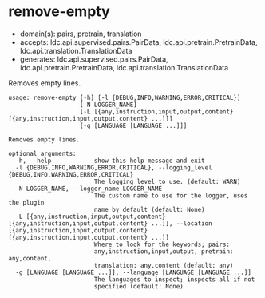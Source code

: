 # remove-empty

* domain(s): pairs, pretrain, translation
* accepts: ldc.api.supervised.pairs.PairData, ldc.api.pretrain.PretrainData, ldc.api.translation.TranslationData
* generates: ldc.api.supervised.pairs.PairData, ldc.api.pretrain.PretrainData, ldc.api.translation.TranslationData

Removes empty lines.

```
usage: remove-empty [-h] [-l {DEBUG,INFO,WARNING,ERROR,CRITICAL}]
                    [-N LOGGER_NAME]
                    [-L [{any,instruction,input,output,content} [{any,instruction,input,output,content} ...]]]
                    [-g [LANGUAGE [LANGUAGE ...]]]

Removes empty lines.

optional arguments:
  -h, --help            show this help message and exit
  -l {DEBUG,INFO,WARNING,ERROR,CRITICAL}, --logging_level {DEBUG,INFO,WARNING,ERROR,CRITICAL}
                        The logging level to use. (default: WARN)
  -N LOGGER_NAME, --logger_name LOGGER_NAME
                        The custom name to use for the logger, uses the plugin
                        name by default (default: None)
  -L [{any,instruction,input,output,content} [{any,instruction,input,output,content} ...]], --location [{any,instruction,input,output,content} [{any,instruction,input,output,content} ...]]
                        Where to look for the keywords; pairs:
                        any,instruction,input,output, pretrain: any,content,
                        translation: any,content (default: any)
  -g [LANGUAGE [LANGUAGE ...]], --language [LANGUAGE [LANGUAGE ...]]
                        The languages to inspect; inspects all if not
                        specified (default: None)
```

